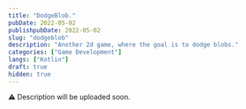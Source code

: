 ```yaml
---
title: "DodgeBlob."
pubDate: 2022-05-02
publishpubDate: 2022-05-02
slug: "dodgeblob"
description: "Another 2d game, where the goal is to dodge blobs."
categories: ["Game Development"]
langs: ["Kotlin"]
draft: true
hidden: true
---
```



⚠️ Description will be uploaded soon.


